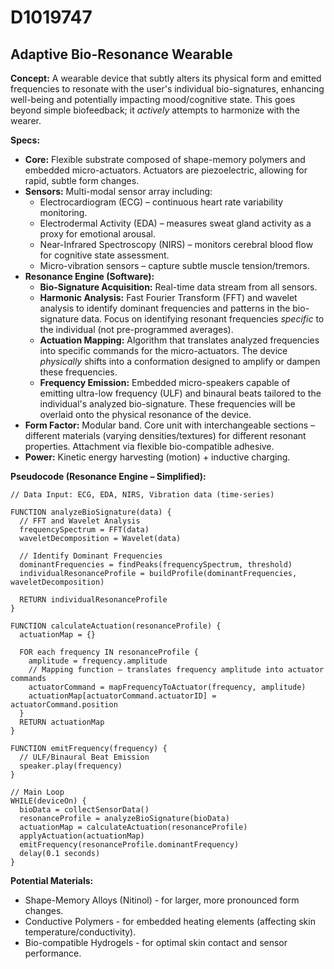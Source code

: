 # D1019747

## Adaptive Bio-Resonance Wearable

**Concept:** A wearable device that subtly alters its physical form and emitted frequencies to resonate with the user's individual bio-signatures, enhancing well-being and potentially impacting mood/cognitive state. This goes beyond simple biofeedback; it *actively* attempts to harmonize with the wearer.

**Specs:**

*   **Core:** Flexible substrate composed of shape-memory polymers and embedded micro-actuators.  Actuators are piezoelectric, allowing for rapid, subtle form changes.
*   **Sensors:** Multi-modal sensor array including:
    *   Electrocardiogram (ECG) – continuous heart rate variability monitoring.
    *   Electrodermal Activity (EDA) – measures sweat gland activity as a proxy for emotional arousal.
    *   Near-Infrared Spectroscopy (NIRS) – monitors cerebral blood flow for cognitive state assessment.
    *   Micro-vibration sensors – capture subtle muscle tension/tremors.
*   **Resonance Engine (Software):**
    *   **Bio-Signature Acquisition:** Real-time data stream from all sensors.
    *   **Harmonic Analysis:**  Fast Fourier Transform (FFT) and wavelet analysis to identify dominant frequencies and patterns in the bio-signature data.  Focus on identifying resonant frequencies *specific* to the individual (not pre-programmed averages).
    *   **Actuation Mapping:**  Algorithm that translates analyzed frequencies into specific commands for the micro-actuators. The device *physically* shifts into a conformation designed to amplify or dampen these frequencies.
    *   **Frequency Emission:** Embedded micro-speakers capable of emitting ultra-low frequency (ULF) and binaural beats tailored to the individual's analyzed bio-signature.  These frequencies will be overlaid onto the physical resonance of the device.
*   **Form Factor:**  Modular band.  Core unit with interchangeable sections – different materials (varying densities/textures) for different resonant properties. Attachment via flexible bio-compatible adhesive.
*   **Power:**  Kinetic energy harvesting (motion) + inductive charging.

**Pseudocode (Resonance Engine – Simplified):**

```
// Data Input: ECG, EDA, NIRS, Vibration data (time-series)

FUNCTION analyzeBioSignature(data) {
  // FFT and Wavelet Analysis
  frequencySpectrum = FFT(data)
  waveletDecomposition = Wavelet(data)

  // Identify Dominant Frequencies
  dominantFrequencies = findPeaks(frequencySpectrum, threshold)
  individualResonanceProfile = buildProfile(dominantFrequencies, waveletDecomposition)

  RETURN individualResonanceProfile
}

FUNCTION calculateActuation(resonanceProfile) {
  actuationMap = {}

  FOR each frequency IN resonanceProfile {
    amplitude = frequency.amplitude
    // Mapping function – translates frequency amplitude into actuator commands
    actuatorCommand = mapFrequencyToActuator(frequency, amplitude)
    actuationMap[actuatorCommand.actuatorID] = actuatorCommand.position
  }
  RETURN actuationMap
}

FUNCTION emitFrequency(frequency) {
  // ULF/Binaural Beat Emission
  speaker.play(frequency)
}

// Main Loop
WHILE(deviceOn) {
  bioData = collectSensorData()
  resonanceProfile = analyzeBioSignature(bioData)
  actuationMap = calculateActuation(resonanceProfile)
  applyActuation(actuationMap)
  emitFrequency(resonanceProfile.dominantFrequency)
  delay(0.1 seconds)
}
```

**Potential Materials:**

*   Shape-Memory Alloys (Nitinol) - for larger, more pronounced form changes.
*   Conductive Polymers - for embedded heating elements (affecting skin temperature/conductivity).
*   Bio-compatible Hydrogels - for optimal skin contact and sensor performance.